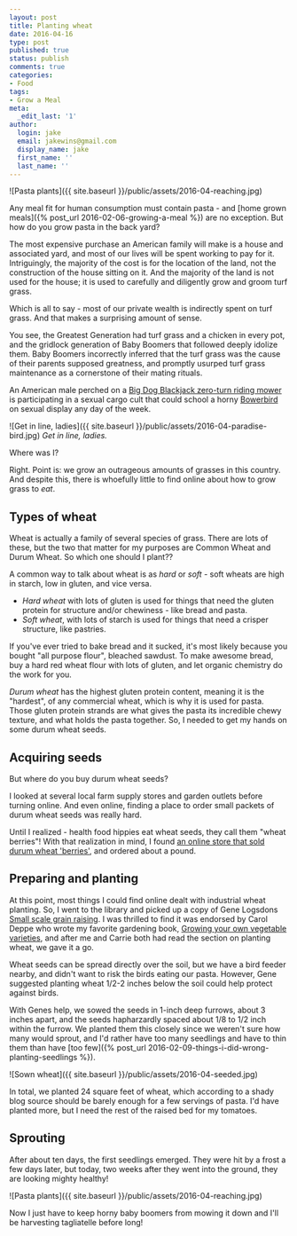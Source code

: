 ```yaml
---
layout: post
title: Planting wheat
date: 2016-04-16
type: post
published: true
status: publish
comments: true
categories:
- Food
tags:
- Grow a Meal
meta:
  _edit_last: '1'
author:
  login: jake
  email: jakewins@gmail.com
  display_name: jake
  first_name: ''
  last_name: ''
---
```

![Pasta plants]({{ site.baseurl }}/public/assets/2016-04-reaching.jpg)

Any meal fit for human consumption must contain pasta - and [home grown meals]({% post_url 2016-02-06-growing-a-meal %}) are no exception.
But how do you grow pasta in the back yard?

<!--more-->

The most expensive purchase an American family will make is a house and associated yard, and most of our lives will be spent working to pay for it.
Intriguingly, the majority of the cost is for the location of the land, not the construction of the house sitting on it.
And the majority of the land is not used for the house; it is used to carefully and diligently grow and groom turf grass.

Which is all to say - most of our private wealth is indirectly spent on turf grass. 
And that makes a surprising amount of sense.

You see, the Greatest Generation had turf grass and a chicken in every pot, and the gridlock generation of Baby Boomers that followed deeply idolize them.
Baby Boomers incorrectly inferred that the turf grass was the cause of their parents supposed greatness, and promptly usurped turf grass maintenance as a cornerstone of their mating rituals.

An American male perched on a [Big Dog Blackjack zero-turn riding mower](http://www.bigdogzeroturn.com/Products/blackjack) is participating in a sexual cargo cult that could school a horny [Bowerbird](https://en.wikipedia.org/wiki/Bowerbird) on sexual display any day of the week.

![Get in line, ladies]({{ site.baseurl }}/public/assets/2016-04-paradise-bird.jpg)
*Get in line, ladies.*

Where was I?

Right.
Point is: we grow an outrageous amounts of grasses in this country. 
And despite this, there is whoefully little to find online about how to grow grass to *eat*.

## Types of wheat

Wheat is actually a family of several species of grass.
There are lots of these, but the two that matter for my purposes are Common Wheat and Durum Wheat.
So which one should I plant??

A common way to talk about wheat is as *hard* or *soft* - soft wheats are high in starch, low in gluten, and vice versa.

- *Hard wheat* with lots of gluten is used for things that need the gluten protein for structure and/or chewiness - like bread and pasta.
- *Soft wheat*, with lots of starch is used for things that need a crisper structure, like pastries.

If you've ever tried to bake bread and it sucked, it's most likely because you bought "all purpose flour", bleached sawdust.
To make awesome bread, buy a hard red wheat flour with lots of gluten, and let organic chemistry do the work for you.

*Durum wheat* has the highest gluten protein content, meaning it is the "hardest", of any commercial wheat, which is why it is used for pasta.
Those gluten protein strands are what gives the pasta its incredible chewy texture, and what holds the pasta together.
So, I needed to get my hands on some durum wheat seeds.


## Acquiring seeds

But where do you buy durum wheat seeds?

I looked at several local farm supply stores and garden outlets before turning online.
And even online, finding a place to order small packets of durum wheat seeds was really hard.

Until I realized - health food hippies eat wheat seeds, they call them "wheat berries"!
With that realization in mind, I found [an online store that sold durum wheat 'berries'](http://store.ramonafarms.com/KAVK-PILKAN-Hard-Wheat-Berries-Durum/productinfo/WHTBDU1/), and ordered about a pound.

## Preparing and planting

At this point, most things I could find online dealt with industrial wheat planting.
So, I went to the library and picked up a copy of Gene Logsdons [Small scale grain raising](http://www.amazon.com/Small-Scale-Grain-Raising-Processing-Nutritious/dp/1603580778/ref=sr_1_1?s=books&ie=UTF8&qid=1460828603&sr=1-1&keywords=growing+grains).
I was thrilled to find it was endorsed by Carol Deppe who wrote my favorite gardening book, [Growing your own vegetable varieties](http://www.amazon.com/Breed-Your-Own-Vegetable-Varieties/dp/1890132721/ref=sr_1_1?s=books&ie=UTF8&qid=1460828707&sr=1-1&keywords=your+own+vegetable+varieties), and after me and Carrie both had read the section on planting wheat, we gave it a go.

Wheat seeds can be spread directly over the soil, but we have a bird feeder nearby, and didn't want to risk the birds eating our pasta.
However, Gene suggested planting wheat 1/2-2 inches below the soil could help protect against birds.

With Genes help, we sowed the seeds in 1-inch deep furrows, about 3 inches apart,
and the seeds hapharzardly spaced about 1/8 to 1/2 inch within the furrow. 
We planted them this closely since we weren't sure how many would sprout, and I'd rather have too many seedlings and have to thin them than have [too few]({% post_url 2016-02-09-things-i-did-wrong-planting-seedlings %}).

![Sown wheat]({{ site.baseurl }}/public/assets/2016-04-seeded.jpg)

In total, we planted 24 square feet of wheat, which according to a shady blog source should be barely enough for a few servings of pasta. 
I'd have planted more, but I need the rest of the raised bed for my tomatoes.

## Sprouting

After about ten days, the first seedlings emerged.
They were hit by a frost a few days later, but today, two weeks after they went into the ground, they are looking mighty healthy!

![Pasta plants]({{ site.baseurl }}/public/assets/2016-04-reaching.jpg)

Now I just have to keep horny baby boomers from mowing it down and I'll be harvesting tagliatelle before long!

